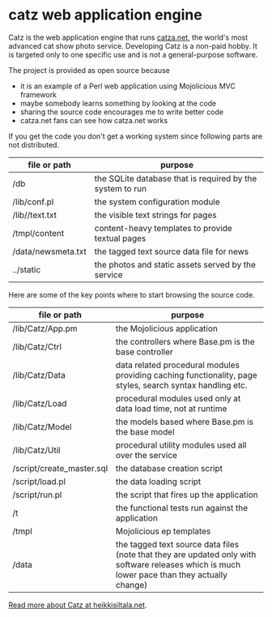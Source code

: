 # catz web application engine

Catz is the web application engine that runs [catza.net](http://catza.net/), the world's most advanced cat show photo service. Developing Catz is a non-paid hobby. It is targeted only to one specific use and is not a general-purpose software.

The project is provided as open source because
* it is an example of a Perl web application using Mojolicious MVC framework
* maybe somebody learns something by looking at the code
* sharing the source code encourages me to write better code
* catza.net fans can see how catza.net works

If you get the code you don't get a working system since following parts are not distributed.

| file or path | purpose |
| ------------- | ------------- |
| /db | the SQLite database that is required by the system to run |
| /lib/conf.pl | the system configuration module |
| /lib//text.txt | the visible text strings for pages |
| /tmpl/content | content-heavy templates to provide textual pages |
| /data/newsmeta.txt | the tagged text source data file for news |
| ../static | the photos and static assets served by the service | 

Here are some of the key points where to start browsing the source code.

| file or path | purpose |
| ------------- | ------------- |
| /lib/Catz/App.pm | the Mojolicious application |
| /lib/Catz/Ctrl | the controllers where Base.pm is the base controller |
| /lib/Catz/Data | data related procedural modules providing caching functionality, page styles, search syntax handling etc. |
| /lib/Catz/Load | procedural modules used only at data load time, not at runtime |
| /lib/Catz/Model | the models based where Base.pm is the base model |
| /lib/Catz/Util | procedural utility modules used all over the service |
| /script/create_master.sql | the database creation script |
| /script/load.pl | the data loading script |
| /script/run.pl | the script that fires up the application |
| /t | the functional tests run against the application |
| /tmpl | Mojolicious ep templates |
| /data | the tagged text source data files (note that they are updated only with software releases which is much lower pace than they actually change) |

[Read more about Catz at heikkisiltala.net](http://heikkisiltala.net/en/tag:catz?do=showtag&tag=Catz).
